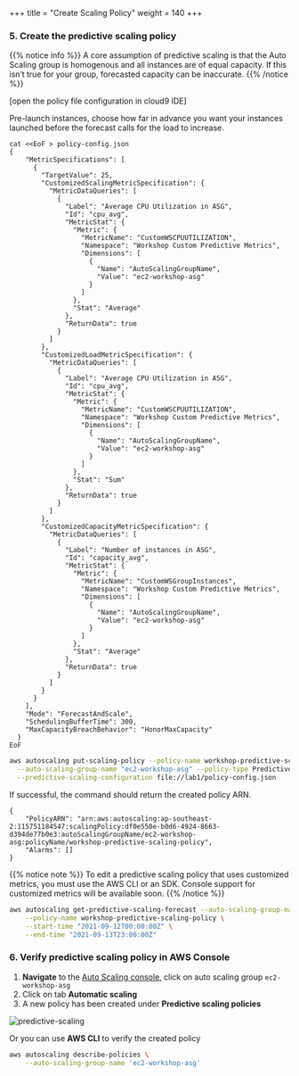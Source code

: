 +++
title = "Create Scaling Policy"
weight = 140
+++

### 5. Create the predictive scaling policy

{{% notice info %}}
A core assumption of predictive scaling is that the Auto Scaling group is homogenous and all instances are of equal capacity. If this isn’t true for your group, forecasted capacity can be inaccurate.
{{% /notice %}}

[open the policy file configuration in cloud9 IDE]

Pre-launch instances, choose how far in advance you want your instances launched before the forecast calls for the load to increase.

```
cat <<EoF > policy-config.json
{
    "MetricSpecifications": [
      {
        "TargetValue": 25,
        "CustomizedScalingMetricSpecification": {
          "MetricDataQueries": [
            {
              "Label": "Average CPU Utilization in ASG",
              "Id": "cpu_avg",
              "MetricStat": {
                "Metric": {
                  "MetricName": "CustomWSCPUUTILIZATION",
                  "Namespace": "Workshop Custom Predictive Metrics",
                  "Dimensions": [
                    {
                      "Name": "AutoScalingGroupName",
                      "Value": "ec2-workshop-asg"
                    }
                  ]
                },
                "Stat": "Average"
              },
              "ReturnData": true
            }
          ]
        },
        "CustomizedLoadMetricSpecification": {
          "MetricDataQueries": [
            {
              "Label": "Average CPU Utilization in ASG",
              "Id": "cpu_avg",
              "MetricStat": {
                "Metric": {
                  "MetricName": "CustomWSCPUUTILIZATION",
                  "Namespace": "Workshop Custom Predictive Metrics",
                  "Dimensions": [
                    {
                      "Name": "AutoScalingGroupName",
                      "Value": "ec2-workshop-asg"
                    }
                  ]
                },
                "Stat": "Sum"
              },
              "ReturnData": true
            }
          ]
        },
        "CustomizedCapacityMetricSpecification": {
          "MetricDataQueries": [
            {
              "Label": "Number of instances in ASG",
              "Id": "capacity_avg",
              "MetricStat": {
                "Metric": {
                  "MetricName": "CustomWSGroupInstances",
                  "Namespace": "Workshop Custom Predictive Metrics",
                  "Dimensions": [
                    {
                      "Name": "AutoScalingGroupName",
                      "Value": "ec2-workshop-asg"
                    }
                  ]
                },
                "Stat": "Average"
              },
              "ReturnData": true
            }
          ]
        }
      }
    ],
    "Mode": "ForecastAndScale",
    "SchedulingBufferTime": 300,
    "MaxCapacityBreachBehavior": "HonorMaxCapacity"
  }
EoF
```

```bash
aws autoscaling put-scaling-policy --policy-name workshop-predictive-scaling-policy \
  --auto-scaling-group-name "ec2-workshop-asg" --policy-type PredictiveScaling \
  --predictive-scaling-configuration file://lab1/policy-config.json
```

If successful, the command should return the created policy ARN.

```
{
    "PolicyARN": "arn:aws:autoscaling:ap-southeast-2:115751184547:scalingPolicy:df0e550e-b0d6-4924-8663-d394de77b0e3:autoScalingGroupName/ec2-workshop-asg:policyName/workshop-predictive-scaling-policy",
    "Alarms": []
}
```

{{% notice note %}}
To edit a predictive scaling policy that uses customized metrics, you must use the AWS CLI or an SDK. Console support for customized metrics will be available soon.
{{% /notice %}}


```bash
aws autoscaling get-predictive-scaling-forecast --auto-scaling-group-name "ec2-workshop-asg" \
    --policy-name workshop-predictive-scaling-policy \
    --start-time "2021-09-12T00:00:00Z" \
    --end-time "2021-09-13T23:00:00Z"
```



### 6. Verify predictive scaling policy in AWS Console

1. **Navigate** to the [Auto Scaling console](https://console.aws.amazon.com/ec2/autoscaling/home#AutoScalingGroups:view=details), click on auto scaling group `ec2-workshop-asg`
2. Click on tab **Automatic scaling**
3. A new policy has been created under **Predictive scaling policies**

![predictive-scaling](/images/efficient-and-resilient-ec2-auto-scaling/predictive-scaling-forcast.png)

Or you can use **AWS CLI** to verify the created policy
```bash
aws autoscaling describe-policies \
    --auto-scaling-group-name 'ec2-workshop-asg'
```